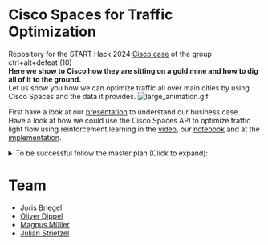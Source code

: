 # Cisco Spaces for Traffic Optimization
Repository for the START Hack 2024 [Cisco case](https://github.com/START-Hack/Cisco_STARTHACK24?tab=readme-ov-file) of the group ctrl+alt+defeat (10)  
**Here we show to Cisco how they are sitting on a gold mine and how to dig all of it to the ground.**  
Let us show you how we can optimize traffic all over main cities by using Cisco Spaces and the data it provides.
![large_animation.gif](assets/large_animation.gif)


First have a look at our [presentation](Cisco%20for%20Traffic.pptx) to understand our business case.  
Have a look at how we could use the Cisco Spaces API to optimize traffic light flow using reinforcement learning in the [video](https://youtu.be/He1VwfGgDUM), our [notebook](traffic_cisco.ipynb) and at the [implementation](AI%2FREADME.md).

<details>
  <summary>To be successful follow the master plan (Click to expand): </summary>

1. Install Cisco Wifi routers all over the city, like they did in [Cologne](https://netcologne-unternehmen.de/hotspotkoeln/).
2. Use Cisco [Spaces](https://www.cisco.com/c/en/us/solutions/enterprise-networks/dna-spaces/index.html) to collect traffic data and provide a service for cities to extract the relevant data.
3. Let cities use the collected traffic data for simulations to optimize what-if analysis, traffic light timing, construction works and re-routing.
4. Enjoy your positive impact on the environment and the economy!
![img.png](assets%2Fimg.png)
</details>

# Team
- [Joris Briegel](https://www.linkedin.com/in/joris-briegel/)
- [Oliver Dippel](https://www.linkedin.com/in/oliver-dippel-b2539a203/)
- [Magnus Müller](https://www.linkedin.com/in/magnus-mueller/)
- [Julian Strietzel](https://www.linkedin.com/in/julian-strietzel/)